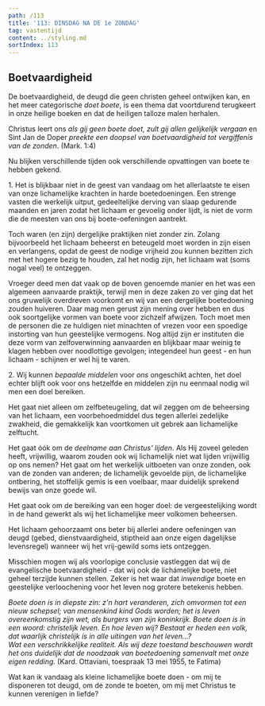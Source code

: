 ```yaml
---
path: /113
title: '113: DINSDAG NA DE 1e ZONDAG'
tag: vastentijd
content: ../styling.md
sortIndex: 113
---
```


## Boetvaardigheid

De boetvaardigheid, de deugd die geen christen geheel ontwijken kan, en het meer categorische _doet boete_, is een thema dat voortdurend terugkeert in onze heilige boeken en dat de heiligen talloze malen herhalen.

Christus leert ons _als gij geen boete doet, zult gij allen gelijkelijk vergaan_ en Sint Jan de Doper _preekte een doopsel van boetvaardigheid tot vergiffenis van de zonden_. (Mark. 1:4)

Nu blijken verschillende tijden ook verschillende opvattingen van boete te hebben gekend.

1\. Het is blijkbaar niet in de geest van vandaag om het allerlaatste te eisen van onze lichamelijke krachten in harde boetedoeningen. Een strenge vasten die werkelijk uitput, gedeeltelijke derving van slaap gedurende maanden en jaren zodat het lichaam er gevoelig onder lijdt, is niet de vorm die de meesten van ons bij boete-oefeningen aantrekt.

Toch waren (en zijn) dergelijke praktijken niet zonder zin. Zolang bijvoorbeeld het lichaam beheerst en beteugeld moet worden in zijn eisen en verlangens, opdat de geest de nodige vrijheid zou kunnen bezitten zich met het hogere bezig te houden, zal het nodig zijn, het lichaam wat (soms
nogal veel) te ontzeggen.

Vroeger deed men dat vaak op de boven genoemde manier en het was een algemeen aanvaarde praktijk, terwijl men in deze zaken zo ver ging dat het ons gruwelijk overdreven voorkomt en wij van een dergelijke boetedoening zouden huiveren. Daar mag men gerust zijn mening over hebben en dus ook soortgelijke vormen van boete voor zichzelf afwijzen. Toch moet men de personen die ze huldigen niet minachten of vrezen voor een spoedige instorting van hun geestelijke vermogens. Nog altijd zijn er instituten die deze vorm van zelfoverwinning aanvaarden en blijkbaar maar weinig te klagen hebben over noodlottige gevolgen; integendeel hun geest - en hun lichaam - schijnen er wel hij te varen.

2\. Wij kunnen _bepaalde middelen_ voor _ons_ ongeschikt achten, het doel echter blijft ook voor ons hetzelfde en middelen zijn nu eenmaal nodig wil men een doel bereiken.

Het gaat niet alleen om zelfbeteugeling, dat wil zeggen om de beheersing van het lichaam, een voorbehoedmiddel dus tegen allerlei zedelijke zwakheid, die gemakkelijk kan voortkomen uit gebrek aan lichamelijke zelftucht.

Het gaat óók om de _deelname aan Christus' lijden_. Als Hij zoveel geleden heeft, vrijwillig, waarom zouden ook wij lichamelijk niet wat lijden vrijwillig op ons nemen? Het gaat om het werkelijk uitboeten van onze zonden, ook van de zonden van anderen; de lichamelijk gevoelde pijn, de lichamelijke ontbering, het stoffelijk gemis is een voelbaar, maar duidelijk sprekend bewijs van onze goede wil.

Het gaat ook om de bereiking van een hoger doel: de vergeestelijking wordt in de hand gewerkt als wij het lichamelijke meer volkomen beheersen.

Het lichaam gehoorzaamt ons beter bij allerlei andere oefeningen van deugd (gebed, dienstvaardigheid, stiptheid aan onze eigen dagelijkse levensregel) wanneer wij het vrij-gewild soms iets ontzeggen.

Misschien mogen wij als voorlopige conclusie vastleggen dat wij de evangelische boetvaardigheid - dat wij ook de lichámelijke boete, niet geheel terzijde kunnen stellen. Zeker is het waar dat _inwendige_ boete en geestelijke verloochening voor het leven nog grotere betekenis hebben.

_Boete doen is in diepste zin: z'n hart veranderen, zich omvormen tot een nieuw schepsel; van mensenkind kind Gods worden; het is leven overeenkomstig zijn wet, als burgers van zijn koninkrijk. Boete doen is in een woord: christelijk leven. En hoe leven wij? Bestaat er heden een volk, dat waarlijk christelijk is in alle uitingen van het leven...?_  
_Wat een verschrikkelijke realiteit. Als wij deze toestand beschouwen wordt het ons duidelijk dat de noodzaak van boetedoening samenvalt met onze eigen redding._ (Kard. Ottaviani, toespraak 13 mei 1955, te Fatima)

Wat kan ik vandaag als kleine lichamelijke boete doen - om mij te disponeren tot deugd, om de zonde te boeten, om mij met Christus te kunnen verenigen in liefde?

